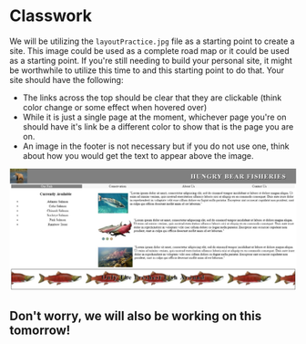 # Classwork

We will be utilizing the `layoutPractice.jpg` file as a starting point to create a site. This image could be used as a complete road map or it could be used as a starting point. If you're still needing to build your personal site, it might be worthwhile to utilize this time to and this starting point to do that. Your site should have the following:

- The links across the top should be clear that they are clickable (think color change or some effect when hovered over)
- While it is just a single page at the moment, whichever page you're on should have it's link be a different color to show that is the page you are on.
- An image in the footer is not necessary but if you do not use one, think about how you would get the text to appear above the image.

![layoutPractice.JPG](layoutPractice.JPG)

## Don't worry, we will also be working on this tomorrow!

